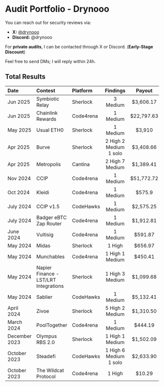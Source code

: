 # Audit Portfolio - Drynooo

You can reach out for security reviews via:

- **X:** [@drynooo](https://x.com/drynooo)
- **Discord:** @drynooo

For **private audits**, I can be contacted through X or Discord. (**Early-Stage Discount**)

Feel free to send DMs; I will reply within 24h.

## Total Results

| Date             | Contest                                                                       | Platform                                                                                 | Findings | Payout |
|:-------------------|:------------------------------------------------------------------------------|:--------------------------------------------------------------------------------------------|:-------:|:-------:|
|Jun 2025 | Symbiotic Relay | Sherlock | 3 Medium |$3,606.17 |
|Jun 2025 | Chainlink Rewards | Code4rena | 1 Medium |$22,797.63 |
|May 2025 | Usual ETH0 | Sherlock | 1 Medium |$3,910 |
|Apr 2025 | Burve | Sherlock | 2 High 2 Medium 1 solo |$3,408.66 |
|Apr 2025 | Metropolis | Cantina | 2 High 7 Medium |$1,389.41 |
|Nov 2024 | CCIP | Code4rena | 1 Medium |$51,772.72 |
|Oct 2024 | Kleidi | Code4rena | 1 Medium |$575.9 |
|July 2024 | CCIP v1.5 | CodeHawks | 1 Medium |$2,575.25 |
|July 2024 | Badger eBTC Zap Router | Code4rena | 1 Medium |$1,912.81 |
|June 2024 | Vultisig | Code4rena | 1 Medium |$591.87 |
|May 2024 | Midas | Sherlock | 1 High |$656.97 |
|May 2024  | Munchables | Code4rena | 1 High 1 Medium |$450.41 |
|May 2024  | Napier Finance - LST/LRT Integrations | Sherlock | 1 High 3 Medium |$1,099.68 |
|May 2024  | Sablier | CodeHawks |1 Medium |$5,132.41 |
|April 2024  | Zivoe | Sherlock | 5 High 2 Medium |$1,310.50 |
|March 2024  | PoolTogether | Code4rena | 1 Medium |$444.19 |
|December 2023  | Olympus RBS 2.0 | Sherlock | 1 High 1 Medium | $1,502.09 |
|October 2023  | Steadefi | CodeHawks | 1 High 6 Medium 1 solo  | $2,633.90 |
|October 2023  | The Wildcat Protocol | Code4rena | 1 High | $10.29 |
